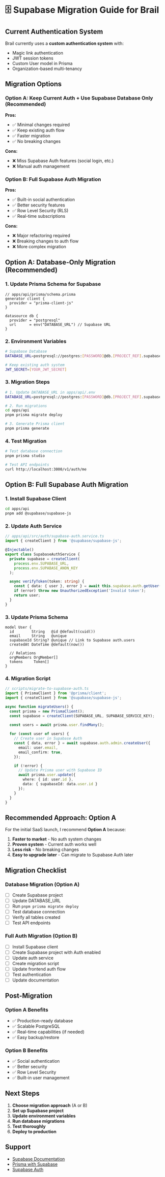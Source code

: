 # 🗄️ Supabase Migration Guide for Brail

## Current Authentication System

Brail currently uses a **custom authentication system** with:
- Magic link authentication
- JWT session tokens
- Custom User model in Prisma
- Organization-based multi-tenancy

## Migration Options

### Option A: Keep Current Auth + Use Supabase Database Only (Recommended)

**Pros:**
- ✅ Minimal changes required
- ✅ Keep existing auth flow
- ✅ Faster migration
- ✅ No breaking changes

**Cons:**
- ❌ Miss Supabase Auth features (social login, etc.)
- ❌ Manual auth management

### Option B: Full Supabase Auth Migration

**Pros:**
- ✅ Built-in social authentication
- ✅ Better security features
- ✅ Row Level Security (RLS)
- ✅ Real-time subscriptions

**Cons:**
- ❌ Major refactoring required
- ❌ Breaking changes to auth flow
- ❌ More complex migration

## Option A: Database-Only Migration (Recommended)

### 1. Update Prisma Schema for Supabase

```prisma
// apps/api/prisma/schema.prisma
generator client {
  provider = "prisma-client-js"
}

datasource db {
  provider = "postgresql"
  url      = env("DATABASE_URL") // Supabase URL
}
```

### 2. Environment Variables

```bash
# Supabase Database
DATABASE_URL=postgresql://postgres:[PASSWORD]@db.[PROJECT_REF].supabase.co:5432/postgres

# Keep existing auth system
JWT_SECRET=[YOUR_JWT_SECRET]
```

### 3. Migration Steps

```bash
# 1. Update DATABASE_URL in apps/api/.env
DATABASE_URL=postgresql://postgres:[PASSWORD]@db.[PROJECT_REF].supabase.co:5432/postgres

# 2. Run migrations
cd apps/api
pnpm prisma migrate deploy

# 3. Generate Prisma client
pnpm prisma generate
```

### 4. Test Migration

```bash
# Test database connection
pnpm prisma studio

# Test API endpoints
curl http://localhost:3000/v1/auth/me
```

## Option B: Full Supabase Auth Migration

### 1. Install Supabase Client

```bash
cd apps/api
pnpm add @supabase/supabase-js
```

### 2. Update Auth Service

```typescript
// apps/api/src/auth/supabase-auth.service.ts
import { createClient } from '@supabase/supabase-js';

@Injectable()
export class SupabaseAuthService {
  private supabase = createClient(
    process.env.SUPABASE_URL,
    process.env.SUPABASE_ANON_KEY
  );

  async verifyToken(token: string) {
    const { data: { user }, error } = await this.supabase.auth.getUser(token);
    if (error) throw new UnauthorizedException('Invalid token');
    return user;
  }
}
```

### 3. Update Prisma Schema

```prisma
model User {
  id        String   @id @default(cuid())
  email     String   @unique
  supabaseId String? @unique // Link to Supabase auth.users
  createdAt DateTime @default(now())

  // Relations
  orgMembers OrgMember[]
  tokens     Token[]
}
```

### 4. Migration Script

```typescript
// scripts/migrate-to-supabase-auth.ts
import { PrismaClient } from '@prisma/client';
import { createClient } from '@supabase/supabase-js';

async function migrateUsers() {
  const prisma = new PrismaClient();
  const supabase = createClient(SUPABASE_URL, SUPABASE_SERVICE_KEY);

  const users = await prisma.user.findMany();
  
  for (const user of users) {
    // Create user in Supabase Auth
    const { data, error } = await supabase.auth.admin.createUser({
      email: user.email,
      email_confirm: true,
    });

    if (!error) {
      // Update Prisma user with Supabase ID
      await prisma.user.update({
        where: { id: user.id },
        data: { supabaseId: data.user.id }
      });
    }
  }
}
```

## Recommended Approach: Option A

For the initial SaaS launch, I recommend **Option A** because:

1. **Faster to market** - No auth system changes
2. **Proven system** - Current auth works well
3. **Less risk** - No breaking changes
4. **Easy to upgrade later** - Can migrate to Supabase Auth later

## Migration Checklist

### Database Migration (Option A)
- [ ] Create Supabase project
- [ ] Update DATABASE_URL
- [ ] Run `pnpm prisma migrate deploy`
- [ ] Test database connection
- [ ] Verify all tables created
- [ ] Test API endpoints

### Full Auth Migration (Option B)
- [ ] Install Supabase client
- [ ] Create Supabase project with Auth enabled
- [ ] Update auth service
- [ ] Create migration script
- [ ] Update frontend auth flow
- [ ] Test authentication
- [ ] Update documentation

## Post-Migration

### Option A Benefits
- ✅ Production-ready database
- ✅ Scalable PostgreSQL
- ✅ Real-time capabilities (if needed)
- ✅ Easy backup/restore

### Option B Benefits
- ✅ Social authentication
- ✅ Better security
- ✅ Row Level Security
- ✅ Built-in user management

## Next Steps

1. **Choose migration approach** (A or B)
2. **Set up Supabase project**
3. **Update environment variables**
4. **Run database migrations**
5. **Test thoroughly**
6. **Deploy to production**

## Support

- [Supabase Documentation](https://supabase.com/docs)
- [Prisma with Supabase](https://supabase.com/docs/guides/integrations/prisma)
- [Supabase Auth](https://supabase.com/docs/guides/auth)
